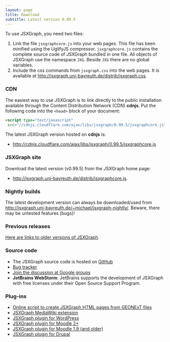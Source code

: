 ```yaml
---
layout: page
title: Download
subtitle: Latest version 0.99.5
---
```


To use JSXGraph, you need two files:

1. Link the file `jsxgraphcore.js` into your web pages. This file has been minified using the UglifyJS compressor. `jsxgraphcore.js` contains the complete source code of JSXGraph bundled in one file. All objects of JSXGraph use the namespace `JXG`. Beside `JXG` there are no global variables.
2. Include the css commands from `jsxgraph.css` into the web pages. It is available at <http://jsxgraph.uni-bayreuth.de/distrib/jsxgraph.css>.

### CDN

The easiest way to use JSXGraph is to link directly to the public installation available through the Content Distribution Network (CDN) **cdnjs**. Put the following code into the `<head>` block of your document:

```html
<script type="text/javascript"
 src="//cdnjs.cloudflare.com/ajax/libs/jsxgraph/0.99.5/jsxgraphcore.js"></script>
```

The latest JSXGraph version hosted on **cdnjs** is:

* <http://cdnjs.cloudflare.com/ajax/libs/jsxgraph/0.99.5/jsxgraphcore.js>

### JSXGraph site
Download the latest version (v0.99.5) from the JSXGraph home page:

* <http://jsxgraph.uni-bayreuth.de/distrib/jsxgraphcore.js>.

### Nightly builds

The latest development version can always be downloaded/used from <http://jsxgraph.uni-bayreuth.de/~michael/jsxgraph-nightly/>.
Beware, there may be untested features (bugs)!

### Previous releases

[Here are links to older versions of JSXGraph](previousreleases.html).

### Source code

* The JSXGraph source code is hosted on [GitHub](http://github.com/jsxgraph/jsxgraph)
* [Bug tracker](https://github.com/jsxgraph/jsxgraph/issues)
* [Join the discussion at Google groups](https://groups.google.com/forum/#!forum/jsxgraph)
* **JetBrains WebStorm**: JetBrains supports the development of JSXGraph with free licenses under their Open Source Support Program.

### Plug-ins

* <a href="http://did.mat.uni-bayreuth.de/~matthias/jsxgraph/creator/" target="_blank">Online script to create JSXGraph HTML pages from GEONExT files</a>
* <a href="http://www.mediawiki.org/wiki/Extension:JSXGraph" target="_blank">JSXGraph MediaWiki extension</a>
* <a href="http://wordpress.org/extend/plugins/jsxgraph/" target="_blank">JSXGraph plugin for WordPress</a>
* <a href="/distrib/moodle/jsxgraph_moodle.zip" target="_blank">JSXGraph plugin for Moodle 2+</a>
* <a href="/distrib/moodle/jsxgraph_moodle_1.9.zip" target="_blank">JSXGraph plugin for Moodle 1.9 (and older)</a>
* [JSXGraph plugin for Drupal](http://drupal.org/project/jsxgraph)
